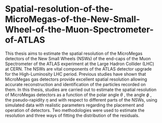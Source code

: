 # Spatial-resolution-of-the-MicroMegas-of-the-New-Small-Wheel-of-the-Muon-Spectrometer-of-ATLAS

This thesis aims to estimate the spatial resolution of the MicroMegas detectors of the New Small Wheels (NSWs) of the end-caps of the Muon Spectrometer of the ATLAS experiment at the Large Hadron Collider (LHC) at CERN. The NSWs are vital components of the ATLAS detector upgrade for the High-Luminosity LHC period. Previous studies have shown that MicroMegas gas detectors provide excellent spatial resolution allowing accurate reconstruction and identification of the particles recorded on them. In this thesis, studies are carried out to estimate the spatial resolution of MicroMegas detectors as a function of the polar angle $\theta$ , the angle $\phi$ , the pseudo-rapidity $\eta$ and with respect to different parts of the NSWs, using simulated data with realistic parameters regarding the placement and operation of detectors. Two methodologies were used to estimate the resolution and three ways of fitting the distribution of the residuals.
